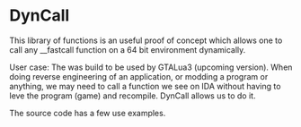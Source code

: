 # DynCall

This library of functions is an useful proof of concept which allows one
to call any __fastcall function on a 64 bit environment dynamically.

User case: The was build to be used by GTALua3 (upcoming version). When doing reverse engineering of an application, or modding a
program or anything, we may need to call a function we see on IDA without having to leve the program (game) and recompile.
DynCall allows us to do it.

The source code has a few use examples.
